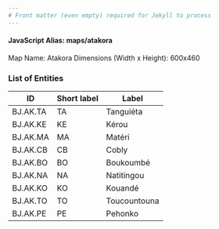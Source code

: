 ```yaml
---
# Front matter (even empty) required for Jekyll to process
---
```


#### JavaScript Alias: maps/atakora

Map Name: Atakora
Dimensions (Width x Height): 600x460

### List of Entities

ID | Short label | Label
---|---|---|
BJ.AK.TA|TA|Tanguiéta
BJ.AK.KE|KE|Kérou
BJ.AK.MA|MA|Matéri
BJ.AK.CB|CB|Cobly
BJ.AK.BO|BO|Boukoumbé
BJ.AK.NA|NA|Natitingou
BJ.AK.KO|KO|Kouandé
BJ.AK.TO|TO|Toucountouna
BJ.AK.PE|PE|Pehonko
